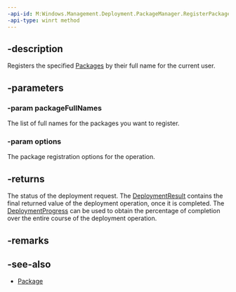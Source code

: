 ```yaml
---
-api-id: M:Windows.Management.Deployment.PackageManager.RegisterPackagesByFullNameAsync(Windows.Foundation.Collections.IIterable{System.String},Windows.Management.Deployment.RegisterPackageOptions)
-api-type: winrt method
---
```


## -description

Registers the specified [Packages](https://docs.microsoft.com/uwp/api/windows.applicationmodel.package) by their full name for the current user.

## -parameters

### -param packageFullNames

The list of full names for the packages you want to register.

### -param options

The package registration options for the operation.

## -returns

The status of the deployment request. The [DeploymentResult](deploymentresult.md) contains the final returned value of the deployment operation, once it is completed. The [DeploymentProgress](deploymentprogress.md) can be used to obtain the percentage of completion over the entire course of the deployment operation.

## -remarks

## -see-also

- [Package](https://docs.microsoft.com/uwp/api/windows.applicationmodel.package)
